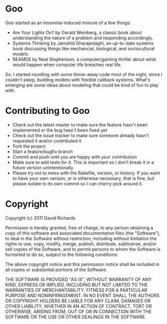 Goo
===

Goo started as an insomnia-induced mixture of a few things:

* Are Your Lights On? by Gerald Weinberg, a classic book about understanding the nature of a problem and responding accordingly.
* Systems Thinking by Jamshid Gharajedaghi, an up-to-date systems book discussing things like mechancial, biological, and sociocultural models.
* REAMDE by Neal Stephenson, a computer/gaming thriller about what would happen when computer life breaches real life.

So, I started noodling with some throw-away code most of the night, since I couldn't sleep, building models with flexible callback systems.  What's emerging are some ideas about modeling that could be kind of fun to play with.


Contributing to Goo
===================
 
* Check out the latest master to make sure the feature hasn't been implemented or the bug hasn't been fixed yet
* Check out the issue tracker to make sure someone already hasn't requested it and/or contributed it
* Fork the project
* Start a feature/bugfix branch
* Commit and push until you are happy with your contribution
* Make sure to add tests for it. This is important so I don't break it in a future version unintentionally.
* Please try not to mess with the Rakefile, version, or history. If you want to have your own version, or is otherwise necessary, that is fine, but please isolate to its own commit so I can cherry-pick around it.

Copyright
=========

Copyright (c) 2011 David Richards

Permission is hereby granted, free of charge, to any person obtaining
a copy of this software and associated documentation files (the
"Software"), to deal in the Software without restriction, including
without limitation the rights to use, copy, modify, merge, publish,
distribute, sublicense, and/or sell copies of the Software, and to
permit persons to whom the Software is furnished to do so, subject to
the following conditions:

The above copyright notice and this permission notice shall be
included in all copies or substantial portions of the Software.

THE SOFTWARE IS PROVIDED "AS IS", WITHOUT WARRANTY OF ANY KIND,
EXPRESS OR IMPLIED, INCLUDING BUT NOT LIMITED TO THE WARRANTIES OF
MERCHANTABILITY, FITNESS FOR A PARTICULAR PURPOSE AND
NONINFRINGEMENT. IN NO EVENT SHALL THE AUTHORS OR COPYRIGHT HOLDERS BE
LIABLE FOR ANY CLAIM, DAMAGES OR OTHER LIABILITY, WHETHER IN AN ACTION
OF CONTRACT, TORT OR OTHERWISE, ARISING FROM, OUT OF OR IN CONNECTION
WITH THE SOFTWARE OR THE USE OR OTHER DEALINGS IN THE SOFTWARE.
